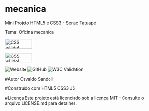 # mecanica
Mini Projeto HTML5 e CSS3 - Senac Tatuapé

Tema: Oficina mecanica


<p>
    <a href="https://jigsaw.w3.org/css-validator/check/referer">
        <img style="border:0;width:88px;height:31px"
            src="https://jigsaw.w3.org/css-validator/images/vcss"
            alt="CSS válido!" />
    </a>
</p>

<p>
    <a href="https://jigsaw.w3.org/css-validator/check/referer">
        <img style="border:0;width:88px;height:31px"
            src="https://jigsaw.w3.org/css-validator/images/vcss-blue"
            alt="CSS válido!" />
    </a>
</p>


<img alt="Website" src="https://img.shields.io/website?style=flat-square&url=https%3A%2F%2Fosvaldosandoli.github.io%2Fmecanica%2F">
<img alt="GitHub" src="https://img.shields.io/github/license/osvaldosandoli/mecanica?style=flat-square">
<img alt="W3C Validation" src="https://img.shields.io/w3c-validation/html?style=flat-square&targetUrl=https%3A%2F%2Fosvaldosandoli.github.io%2Fmecanica%2F">


#Autor
Osvaldo Sandoli

#Construído com
HTML5
CSS3
JS

#Licença
Este projeto está licenciado sob a licença MIT - Consulte o arquivo LICENSE.md para detalhes.
